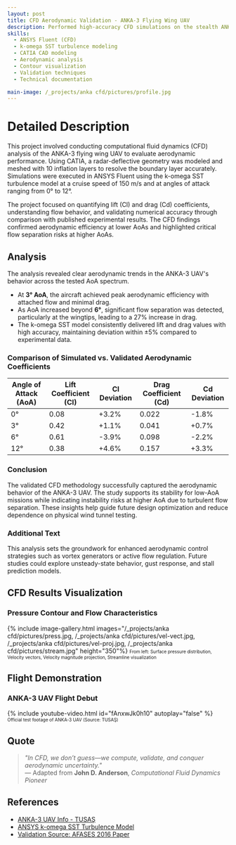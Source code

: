 ```yaml
---
layout: post
title: CFD Aerodynamic Validation - ANKA-3 Flying Wing UAV
description: Performed high-accuracy CFD simulations on the stealth ANKA-3 UAV to analyze lift and drag performance at various angles of attack. The k-omega SST model was validated with <5% deviation from experimental data.
skills: 
  - ANSYS Fluent (CFD)
  - k-omega SST turbulence modeling
  - CATIA CAD modeling
  - Aerodynamic analysis
  - Contour visualization
  - Validation techniques
  - Technical documentation

main-image: /_projects/anka cfd/pictures/profile.jpg
---
```


# Detailed Description
This project involved conducting computational fluid dynamics (CFD) analysis of the ANKA-3 flying wing UAV to evaluate aerodynamic performance. Using CATIA, a radar-deflective geometry was modeled and meshed with 10 inflation layers to resolve the boundary layer accurately. Simulations were executed in ANSYS Fluent using the k-omega SST turbulence model at a cruise speed of 150 m/s and at angles of attack ranging from 0° to 12°.

The project focused on quantifying lift (Cl) and drag (Cd) coefficients, understanding flow behavior, and validating numerical accuracy through comparison with published experimental results. The CFD findings confirmed aerodynamic efficiency at lower AoAs and highlighted critical flow separation risks at higher AoAs.

## Analysis
The analysis revealed clear aerodynamic trends in the ANKA-3 UAV's behavior across the tested AoA spectrum.

* At **3° AoA**, the aircraft achieved peak aerodynamic efficiency with attached flow and minimal drag.
* As AoA increased beyond **6°**, significant flow separation was detected, particularly at the wingtips, leading to a 27% increase in drag.
* The k-omega SST model consistently delivered lift and drag values with high accuracy, maintaining deviation within ±5% compared to experimental data.

### Comparison of Simulated vs. Validated Aerodynamic Coefficients
| **Angle of Attack (AoA)** | **Lift Coefficient (Cl)** | **Cl Deviation** | **Drag Coefficient (Cd)** | **Cd Deviation** |
| ------------------------- | ------------------------- | ---------------- | ------------------------- | ---------------- |
| 0°                        | 0.08                      | +3.2%            | 0.022                     | -1.8%            |
| 3°                        | 0.42                      | +1.1%            | 0.041                     | +0.7%            |
| 6°                        | 0.61                      | -3.9%            | 0.098                     | -2.2%            |
| 12°                       | 0.38                      | +4.6%            | 0.157                     | +3.3%            |

### Conclusion
The validated CFD methodology successfully captured the aerodynamic behavior of the ANKA-3 UAV. The study supports its stability for low-AoA missions while indicating instability risks at higher AoA due to turbulent flow separation. These insights help guide future design optimization and reduce dependence on physical wind tunnel testing.

### Additional Text
This analysis sets the groundwork for enhanced aerodynamic control strategies such as vortex generators or active flow regulation. Future studies could explore unsteady-state behavior, gust response, and stall prediction models.

## CFD Results Visualization
### Pressure Contour and Flow Characteristics
{% include image-gallery.html images="/_projects/anka cfd/pictures/press.jpg, /_projects/anka cfd/pictures/vel-vect.jpg, /_projects/anka cfd/pictures/vel-proj.jpg, /_projects/anka cfd/pictures/stream.jpg" height="350"%}
<span style="font-size: 10px">From left: Surface pressure distribution, Velocity vectors, Velocity magnitude projection, Streamline visualization</span>  

## Flight Demonstration
### ANKA-3 UAV Flight Debut
{% include youtube-video.html id="fAnxwJk0h10" autoplay="false" %}
<span style="font-size: 10px">Official test footage of ANKA-3 UAV (Source: TUSAŞ)</span>  

## Quote
> *"In CFD, we don’t guess—we compute, validate, and conquer aerodynamic uncertainty."*  
> — Adapted from **John D. Anderson**, *Computational Fluid Dynamics Pioneer*

## References
- [ANKA-3 UAV Info - TUSAŞ](https://www.tusas.com/en/products/anka-3)
- [ANSYS k-omega SST Turbulence Model](https://www.ansys.com/products/fluids/ansys-fluent/turbulence-models)
- [Validation Source: AFASES 2016 Paper](https://doi.org/10.19062/2247-3173.2016.18.1.22)
